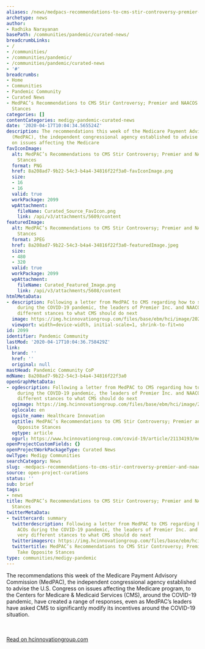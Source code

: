 ```yaml
---
aliases: /news/medpacs-recommendations-to-cms-stir-controversy-premier-and-naacos-take-opposite-stances
archetype: news
author:
- Radhika Narayanan
basePath: /communities/pandemic/curated-news/
breadcrumbLinks:
- /
- /communities/
- /communities/pandemic/
- /communities/pandemic/curated-news
- '#'
breadcrumbs:
- Home
- Communities
- Pandemic Community
- Curated News
- MedPAC’s Recommendations to CMS Stir Controversy; Premier and NAACOS Take Opposite
  Stances
categories: []
contentCategories: medigy-pandemic-curated-news
date: '2020-04-17T10:04:34.565524Z'
description: The recommendations this week of the Medicare Payment Advisory Commission
  (MedPAC), the independent congressional agency established to advise the U.S. Congress
  on issues affecting the Medicare
favIconImage:
  alt: MedPAC’s Recommendations to CMS Stir Controversy; Premier and NAACOS Take Opposite
    Stances
  format: PNG
  href: 8a208ad7-9b22-54c3-b4a4-34816f22f3a0-favIconImage.png
  size:
  - 16
  - 16
  valid: true
  workPackage: 2099
  wpAttachment:
    fileName: Curated_Source_FavIcon.png
    link: /api/v3/attachments/5609/content
featuredImage:
  alt: MedPAC’s Recommendations to CMS Stir Controversy; Premier and NAACOS Take Opposite
    Stances
  format: JPEG
  href: 8a208ad7-9b22-54c3-b4a4-34816f22f3a0-featuredImage.jpeg
  size:
  - 480
  - 320
  valid: true
  workPackage: 2099
  wpAttachment:
    fileName: Curated_Featured_Image.png
    link: /api/v3/attachments/5608/content
htmlMetaData:
- description: Following a letter from MedPAC to CMS regarding how to support ACOs
    during the COVID-19 pandemic, the leaders of Premier Inc. and NAACOS took very
    different stances to what CMS should do next
  image: https://img.hcinnovationgroup.com/files/base/ebm/hci/image/2020/04/dreamstime_xs_178196291.5e97e4e081c26.png?auto=format&fit=max&w=1200
  viewport: width=device-width, initial-scale=1, shrink-to-fit=no
id: 2099
identifier: Pandemic Community
lastMod: '2020-04-17T10:04:36.758429Z'
link:
  brand: ''
  href: ''
  original: null
mastHead: Pandemic Community CoP
mdName: 8a208ad7-9b22-54c3-b4a4-34816f22f3a0
openGraphMetaData:
- ogdescription: Following a letter from MedPAC to CMS regarding how to support ACOs
    during the COVID-19 pandemic, the leaders of Premier Inc. and NAACOS took very
    different stances to what CMS should do next
  ogimage: https://img.hcinnovationgroup.com/files/base/ebm/hci/image/2020/04/dreamstime_xs_178196291.5e97e4e081c26.png?auto=format&fit=max&w=1200
  oglocale: en
  ogsite_name: Healthcare Innovation
  ogtitle: MedPAC’s Recommendations to CMS Stir Controversy; Premier and NAACOS Take
    Opposite Stances
  ogtype: article
  ogurl: https://www.hcinnovationgroup.com/covid-19/article/21134193/medpacs-recommendations-to-cms-stir-controversy-premier-and-naacos-take-opposite-stances
openProjectCustomFields: {}
openProjectWorkPackageType: Curated News
owlType: Medigy Communities
searchCategory: News
slug: -medpacs-recommendations-to-cms-stir-controversy-premier-and-naacos-take-opposite-stances
source: open-project-curations
status: ''
sub: brief
tags:
- news
title: MedPAC’s Recommendations to CMS Stir Controversy; Premier and NAACOS Take Opposite
  Stances
twitterMetaData:
- twittercard: summary
  twitterdescription: Following a letter from MedPAC to CMS regarding how to support
    ACOs during the COVID-19 pandemic, the leaders of Premier Inc. and NAACOS took
    very different stances to what CMS should do next
  twitterimagesrc: https://img.hcinnovationgroup.com/files/base/ebm/hci/image/2020/04/dreamstime_xs_178196291.5e97e4e081c26.png?auto=format&fit=max&w=1200
  twittertitle: MedPAC’s Recommendations to CMS Stir Controversy; Premier and NAACOS
    Take Opposite Stances
type: communities/medigy-pandemic
---
```


The recommendations this week of the Medicare Payment Advisory Commission (MedPAC), the independent congressional agency established to advise the U.S. Congress on issues affecting the Medicare program, to the Centers for Medicare & Medicaid Services (CMS), around the COVID-19 pandemic, have created a range of responses, even as MedPAC’s leaders have asked CMS to significantly modify its incentives around the COVID-19 situation.

<br><br><a target="_blank" href=https://www.hcinnovationgroup.com/covid-19/article/21134193/medpacs-recommendations-to-cms-stir-controversy-premier-and-naacos-take-opposite-stances>Read on hcinnovationgroup.com</a>
